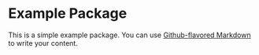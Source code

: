 # Example Package

This is a simple example package.
You can use
[Github-flavored Markdown](https://guides.github.com/features/mastering-markdown/)
to write your content.
